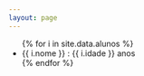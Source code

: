 ```yaml
---
layout: page
---
```

<ul>
{% for i in site.data.alunos %}
    <li>
    {{ i.nome }} : {{ i.idade }} anos
    </li>
{% endfor %}
</ul>